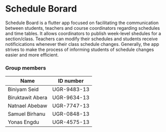 # Schedule Borard

Schedule Board is a flutter app focused on facilitating the communication between students, teachers and course coordinators regarding schedules and time tables. It allows coordinators to publish week-level shedules for a section/class. Teachers can modify their schedules and students receive notificications whenever their class schedule changes. Generally, the app strives to make the process of informing students of schedule changes easier and more efficient.

### Group members

| Name | ID number |
| --- | --- |
| Biniyam Seid | UGR-9483-13 |
| Biruktawit Abera | UGR-9634-13 |
| Natnael Abebaw | UGR-7747-13 
| Samuel Birhanu | UGR-0848-13 |
| Yonas Engdu | UGR-4575-13 |


